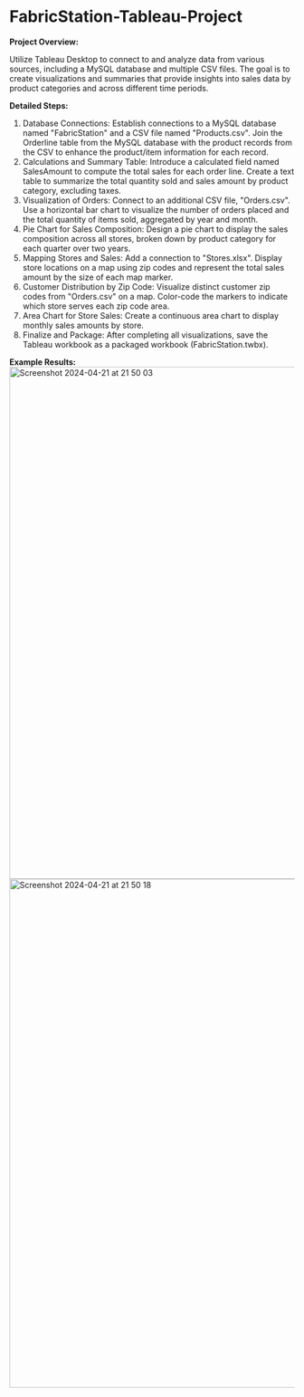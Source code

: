 # FabricStation-Tableau-Project

**Project Overview:**

Utilize Tableau Desktop to connect to and analyze data from various sources, including a MySQL database and multiple CSV files. The goal is to create visualizations and summaries that provide insights into sales data by product categories and across different time periods.

**Detailed Steps:**

1. Database Connections:
Establish connections to a MySQL database named "FabricStation" and a CSV file named "Products.csv".
Join the Orderline table from the MySQL database with the product records from the CSV to enhance the product/item information for each record.
2. Calculations and Summary Table:
Introduce a calculated field named SalesAmount to compute the total sales for each order line.
Create a text table to summarize the total quantity sold and sales amount by product category, excluding taxes.
3. Visualization of Orders:
Connect to an additional CSV file, "Orders.csv".
Use a horizontal bar chart to visualize the number of orders placed and the total quantity of items sold, aggregated by year and month.
4. Pie Chart for Sales Composition:
Design a pie chart to display the sales composition across all stores, broken down by product category for each quarter over two years.
5. Mapping Stores and Sales:
Add a connection to "Stores.xlsx".
Display store locations on a map using zip codes and represent the total sales amount by the size of each map marker.
6. Customer Distribution by Zip Code:
Visualize distinct customer zip codes from "Orders.csv" on a map.
Color-code the markers to indicate which store serves each zip code area.
7. Area Chart for Store Sales:
Create a continuous area chart to display monthly sales amounts by store.
8. Finalize and Package:
After completing all visualizations, save the Tableau workbook as a packaged workbook (FabricStation.twbx).

**Example Results:**
<img width="905" alt="Screenshot 2024-04-21 at 21 50 03" src="https://github.com/luna1221/FabricStation-Tableau-Project/assets/122708598/588b0516-e118-40e6-9d7c-81233961b97d">
<img width="899" alt="Screenshot 2024-04-21 at 21 50 18" src="https://github.com/luna1221/FabricStation-Tableau-Project/assets/122708598/77079b7a-a51e-4523-988b-48d791227611">





